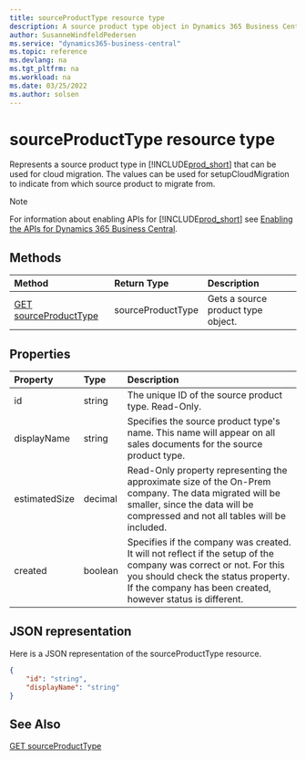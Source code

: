```yaml
---
title: sourceProductType resource type
description: A source product type object in Dynamics 365 Business Central.
author: SusanneWindfeldPedersen
ms.service: "dynamics365-business-central"
ms.topic: reference
ms.devlang: na
ms.tgt_pltfrm: na
ms.workload: na
ms.date: 03/25/2022
ms.author: solsen
---
```


# sourceProductType resource type

<!-- START>DO_NOT_EDIT -->
<!-- IMPORTANT:Do not edit any of the content between here and the END>DO_NOT_EDIT. -->
Represents a source product type in [!INCLUDE[prod_short](../../../includes/prod_short.md)] that can be used for cloud migration. The values can be used for setupCloudMigration to indicate from which source product to migrate from.

> [!NOTE]
> For information about enabling APIs for [!INCLUDE[prod_short](../../../includes/prod_short.md)] see [Enabling the APIs for Dynamics 365 Business Central](../enabling-apis-for-dynamics-nav.md).

## Methods

| Method | Return Type|Description |
|:--------------------|:-----------|:-------------------------|
|[GET sourceProductType](../api/dynamics_sourceproducttype_get.md)|sourceProductType|Gets a source product type object.|

## Properties

| Property           | Type   |Description     |
|:-------------------|:-------|:---------------|
|id|string|The unique ID of the source product type. Read-Only.|
|displayName|string|Specifies the source product type's name. This name will appear on all sales documents for the source product type.|
|estimatedSize|decimal|Read-Only property representing the approximate size of the On-Prem company. The data migrated will be smaller, since the data will be compressed and not all tables will be included.|
|created|boolean|Specifies if the company was created. It will not reflect if the setup of the company was correct or not. For this you should check the status property. If the company has been created, however status is different.|


## JSON representation

Here is a JSON representation of the sourceProductType resource.


```json
{
    "id": "string",
    "displayName": "string"
}
```
<!-- IMPORTANT: END>DO_NOT_EDIT -->


## See Also
[GET sourceProductType](../api/dynamics_sourceproducttype_get.md)
